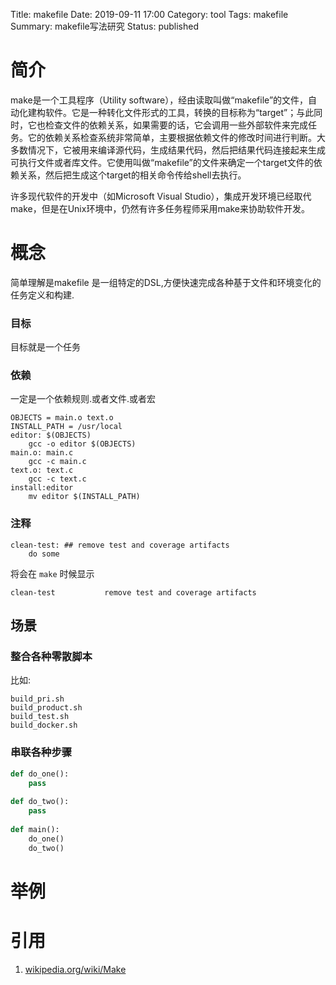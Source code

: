 Title: makefile
Date: 2019-09-11 17:00
Category: tool
Tags: makefile
Summary: makefile写法研究
Status: published

# 简介

make是一个工具程序（Utility software），经由读取叫做“makefile”的文件，自动化建构软件。它是一种转化文件形式的工具，转换的目标称为“target”；与此同时，它也检查文件的依赖关系，如果需要的话，它会调用一些外部软件来完成任务。它的依赖关系检查系统非常简单，主要根据依赖文件的修改时间进行判断。大多数情况下，它被用来编译源代码，生成结果代码，然后把结果代码连接起来生成可执行文件或者库文件。它使用叫做“makefile”的文件来确定一个target文件的依赖关系，然后把生成这个target的相关命令传给shell去执行。

许多现代软件的开发中（如Microsoft Visual Studio），集成开发环境已经取代make，但是在Unix环境中，仍然有许多任务程师采用make来协助软件开发。


# 概念

简单理解是makefile 是一组特定的DSL,方便快速完成各种基于文件和环境变化的任务定义和构建.

### 目标

目标就是一个任务

### 依赖

一定是一个依赖规则.或者文件.或者宏

```
OBJECTS = main.o text.o
INSTALL_PATH = /usr/local
editor: $(OBJECTS)
	gcc -o editor $(OBJECTS)
main.o: main.c
	gcc -c main.c
text.o: text.c
	gcc -c text.c
install:editor
	mv editor $(INSTALL_PATH)
```

### 注释

```
clean-test: ## remove test and coverage artifacts
    do some
```

将会在 `make` 时候显示

```
clean-test           remove test and coverage artifacts

```

## 场景

### 整合各种零散脚本

比如:

```
build_pri.sh
build_product.sh
build_test.sh
build_docker.sh
```

### 串联各种步骤

```python
def do_one():
    pass
    
def do_two():
    pass
    
def main():
    do_one()
    do_two()

```




# 举例

# 引用


1. [wikipedia.org/wiki/Make](https://zh.wikipedia.org/wiki/Make)


